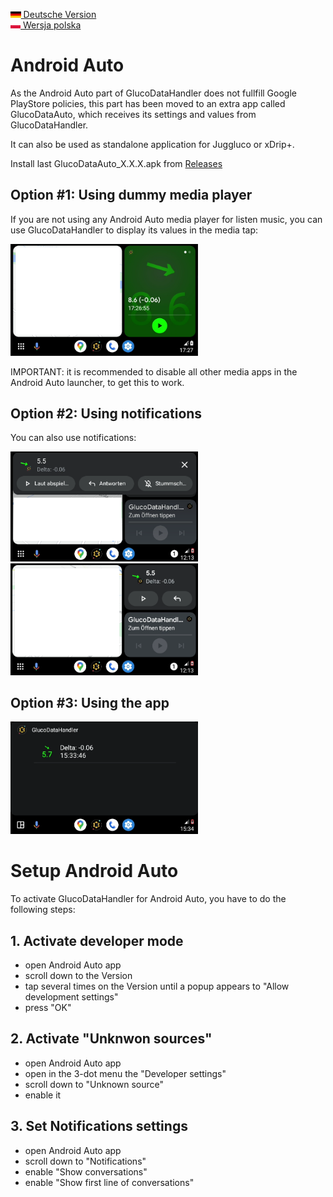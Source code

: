 [<img src='images/de.png' height=10> Deutsche Version](README_DE.md)  
[<img src='images/pl.png' height=10> Wersja polska](README_PL.md)

# Android Auto

As the Android Auto part of GlucoDataHandler does not fullfill Google PlayStore policies, this part has been moved to an extra app called GlucoDataAuto, which receives its settings and values from GlucoDataHandler. 

It can also be used as standalone application for Juggluco or xDrip+.

Install last GlucoDataAuto_X.X.X.apk from [Releases](https://github.com/pachi81/GlucoDataAuto/releases) 

## Option #1: Using dummy media player
If you are not using any Android Auto media player for listen music, you can use GlucoDataHandler to display its values in the media tap:

<img src='images/AA_media.png' width=300>

IMPORTANT: it is recommended to disable all other media apps in the Android Auto launcher, to get this to work.

## Option #2: Using notifications

You can also use notifications:

<img src='images/AA_notification.png' width=300> <img src='images/AA_notification_view.png' width=300>

## Option #3: Using the app

<img src='images/AA_App.png' width=300>

# Setup Android Auto

To activate GlucoDataHandler for Android Auto, you have to do the following steps:

## 1. Activate developer mode

* open Android Auto app
* scroll down to the Version
* tap several times on the Version until a popup appears to "Allow development settings"
* press "OK"

## 2. Activate "Unknwon sources"

* open Android Auto app
* open in the 3-dot menu the "Developer settings"
* scroll down to "Unknown source"
* enable it

## 3. Set Notifications settings

* open Android Auto app
* scroll down to "Notifications"
* enable "Show conversations"
* enable "Show first line of conversations"
